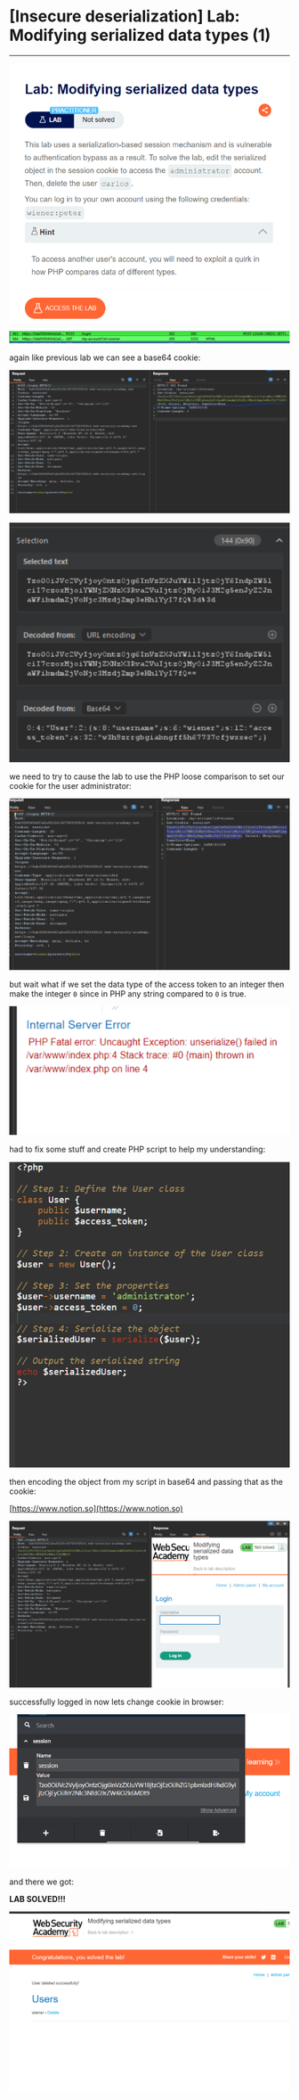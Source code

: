 # [Insecure deserialization] Lab: Modifying serialized data types (1)

---

![Untitled](%5BInsecure%20deserialization%5D%20Lab%20Modifying%20serialize%2061b7a68a24cb4a24823dcfe561de384a/Untitled.png)

![Untitled](%5BInsecure%20deserialization%5D%20Lab%20Modifying%20serialize%2061b7a68a24cb4a24823dcfe561de384a/Untitled%201.png)

again like previous lab we can see a base64 cookie: 

![Untitled](%5BInsecure%20deserialization%5D%20Lab%20Modifying%20serialize%2061b7a68a24cb4a24823dcfe561de384a/Untitled%202.png)

![Untitled](%5BInsecure%20deserialization%5D%20Lab%20Modifying%20serialize%2061b7a68a24cb4a24823dcfe561de384a/Untitled%203.png)

we need to try to cause the lab to use the PHP loose comparison to set our cookie for the user administrator: 

![Untitled](%5BInsecure%20deserialization%5D%20Lab%20Modifying%20serialize%2061b7a68a24cb4a24823dcfe561de384a/Untitled%204.png)

but wait what if we set the data type of the access token to an integer then make the integer `0` since in PHP any string compared to `0`  is true.

![Untitled](%5BInsecure%20deserialization%5D%20Lab%20Modifying%20serialize%2061b7a68a24cb4a24823dcfe561de384a/Untitled%205.png)

had to fix some stuff and create PHP script to help my understanding: 

![Untitled](%5BInsecure%20deserialization%5D%20Lab%20Modifying%20serialize%2061b7a68a24cb4a24823dcfe561de384a/Untitled%206.png)

then encoding the object from my script in base64 and passing that as the cookie: 

[https://www.notion.so](https://www.notion.so)

![Untitled](%5BInsecure%20deserialization%5D%20Lab%20Modifying%20serialize%2061b7a68a24cb4a24823dcfe561de384a/Untitled%207.png)

successfully logged in now lets change cookie in browser:

![Untitled](%5BInsecure%20deserialization%5D%20Lab%20Modifying%20serialize%2061b7a68a24cb4a24823dcfe561de384a/Untitled%208.png)

and there we got: 

**LAB SOLVED!!!**

![Untitled](%5BInsecure%20deserialization%5D%20Lab%20Modifying%20serialize%2061b7a68a24cb4a24823dcfe561de384a/Untitled%209.png)